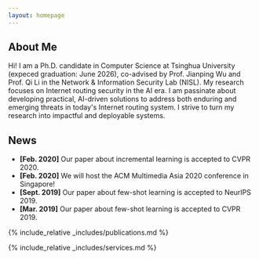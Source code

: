 ```yaml
---
layout: homepage
---
```


## About Me

Hi! I am a Ph.D. candidate in Computer Science at Tsinghua University (expeced graduation: June 2026), co-advised by Prof. Jianping Wu and Prof. Qi Li in the Network & Information Security Lab (NISL). My research focuses on Internet routing security in the AI era. I am passinate about developing practical, AI-driven solutions to address both enduring and emerging threats in today's Internet routing system. I strive to turn my research into impactful and deployable systems.

## News

- **[Feb. 2020]** Our paper about incremental learning is accepted to CVPR 2020.
- **[Feb. 2020]** We will host the ACM Multimedia Asia 2020 conference in Singapore!
- **[Sept. 2019]** Our paper about few-shot learning is accepted to NeurIPS 2019.
- **[Mar. 2019]** Our paper about few-shot learning is accepted to CVPR 2019.

{% include_relative _includes/publications.md %}

{% include_relative _includes/services.md %}
